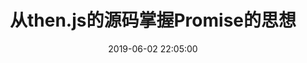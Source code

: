 ---
title: 从then.js的源码掌握Promise的思想
date: 2019-06-02 22:05:00
tags:
- Promise相关
- 源码学习
categories:
- Javascript
---